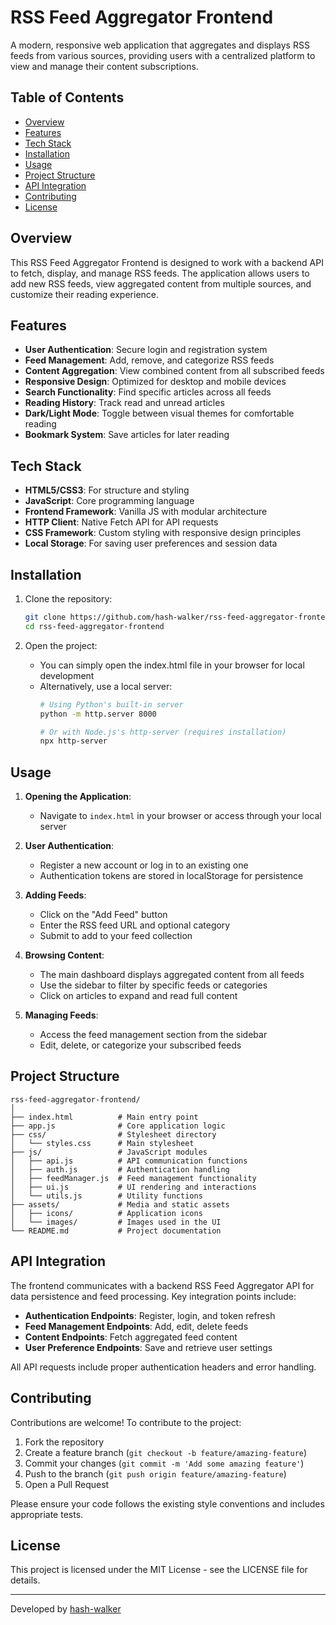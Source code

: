 # RSS Feed Aggregator Frontend

A modern, responsive web application that aggregates and displays RSS feeds from various sources, providing users with a centralized platform to view and manage their content subscriptions.

## Table of Contents

- [Overview](#overview)
- [Features](#features)
- [Tech Stack](#tech-stack)
- [Installation](#installation)
- [Usage](#usage)
- [Project Structure](#project-structure)
- [API Integration](#api-integration)
- [Contributing](#contributing)
- [License](#license)

## Overview

This RSS Feed Aggregator Frontend is designed to work with a backend API to fetch, display, and manage RSS feeds. The application allows users to add new RSS feeds, view aggregated content from multiple sources, and customize their reading experience.

## Features

- **User Authentication**: Secure login and registration system
- **Feed Management**: Add, remove, and categorize RSS feeds
- **Content Aggregation**: View combined content from all subscribed feeds
- **Responsive Design**: Optimized for desktop and mobile devices
- **Search Functionality**: Find specific articles across all feeds
- **Reading History**: Track read and unread articles
- **Dark/Light Mode**: Toggle between visual themes for comfortable reading
- **Bookmark System**: Save articles for later reading

## Tech Stack

- **HTML5/CSS3**: For structure and styling
- **JavaScript**: Core programming language
- **Frontend Framework**: Vanilla JS with modular architecture
- **HTTP Client**: Native Fetch API for API requests
- **CSS Framework**: Custom styling with responsive design principles
- **Local Storage**: For saving user preferences and session data

## Installation

1. Clone the repository:
   ```bash
   git clone https://github.com/hash-walker/rss-feed-aggregator-frontend.git
   cd rss-feed-aggregator-frontend
   ```

2. Open the project:
   - You can simply open the index.html file in your browser for local development
   - Alternatively, use a local server:
     ```bash
     # Using Python's built-in server
     python -m http.server 8000
     
     # Or with Node.js's http-server (requires installation)
     npx http-server
     ```

## Usage

1. **Opening the Application**:
   - Navigate to `index.html` in your browser or access through your local server

2. **User Authentication**:
   - Register a new account or log in to an existing one
   - Authentication tokens are stored in localStorage for persistence

3. **Adding Feeds**:
   - Click on the "Add Feed" button
   - Enter the RSS feed URL and optional category
   - Submit to add to your feed collection

4. **Browsing Content**:
   - The main dashboard displays aggregated content from all feeds
   - Use the sidebar to filter by specific feeds or categories
   - Click on articles to expand and read full content

5. **Managing Feeds**:
   - Access the feed management section from the sidebar
   - Edit, delete, or categorize your subscribed feeds

## Project Structure

```
rss-feed-aggregator-frontend/
│
├── index.html          # Main entry point
├── app.js              # Core application logic
├── css/                # Stylesheet directory
│   └── styles.css      # Main stylesheet
├── js/                 # JavaScript modules
│   ├── api.js          # API communication functions
│   ├── auth.js         # Authentication handling
│   ├── feedManager.js  # Feed management functionality
│   ├── ui.js           # UI rendering and interactions
│   └── utils.js        # Utility functions
├── assets/             # Media and static assets
│   ├── icons/          # Application icons
│   └── images/         # Images used in the UI
└── README.md           # Project documentation
```

## API Integration

The frontend communicates with a backend RSS Feed Aggregator API for data persistence and feed processing. Key integration points include:

- **Authentication Endpoints**: Register, login, and token refresh
- **Feed Management Endpoints**: Add, edit, delete feeds
- **Content Endpoints**: Fetch aggregated feed content
- **User Preference Endpoints**: Save and retrieve user settings

All API requests include proper authentication headers and error handling.

## Contributing

Contributions are welcome! To contribute to the project:

1. Fork the repository
2. Create a feature branch (`git checkout -b feature/amazing-feature`)
3. Commit your changes (`git commit -m 'Add some amazing feature'`)
4. Push to the branch (`git push origin feature/amazing-feature`)
5. Open a Pull Request

Please ensure your code follows the existing style conventions and includes appropriate tests.

## License

This project is licensed under the MIT License - see the LICENSE file for details.

---

Developed by [hash-walker](https://github.com/hash-walker)